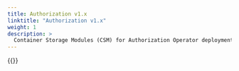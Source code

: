```yaml
---
title: Authorization v1.x
linktitle: "Authorization v1.x"
weight: 1
description: >
  Container Storage Modules (CSM) for Authorization Operator deployment
--- 
```


{{<include file="content/docs/getting-started/installation/operator/modules/authorizationv1.x.md">}}
